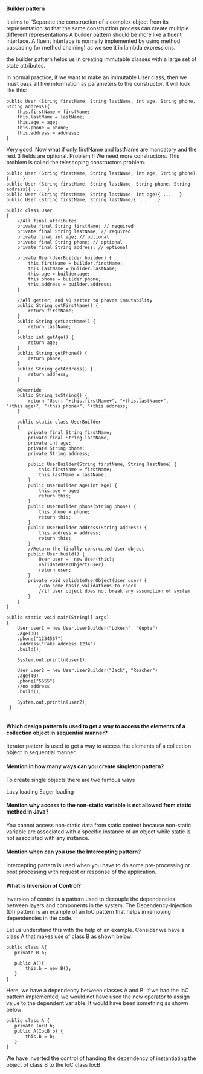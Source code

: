 #### Builder pattern 
it aims to “Separate the construction of a complex object from its representation so that the same construction process can create multiple different representations
A builder pattern should be more like a fluent interface. A fluent interface is normally implemented by using method cascading (or method chaining) as we see it in lambda expressions.

the builder pattern helps us in creating immutable classes with a large set of state attributes.

In normal practice, if we want to make an immutable User class, then we must pass all five information as parameters to the constructor. It will look like this:
```
public User (String firstName, String lastName, int age, String phone, String address){
	this.firstName = firstName;
	this.lastName = lastName;
	this.age = age;
	this.phone = phone;
	this.address = address;
}
```
Very good. Now what if only firstName and lastName are mandatory and the rest 3 fields are optional. Problem !! We need more constructors. This problem is called the telescoping constructors problem.
```
public User (String firstName, String lastName, int age, String phone){ ...	}
public User (String firstName, String lastName, String phone, String address){ ...	}
public User (String firstName, String lastName, int age){ ...	}
public User (String firstName, String lastName){ ...	}
```
```
public class User
{
	//All final attributes
	private final String firstName; // required
	private final String lastName; // required
	private final int age; // optional
	private final String phone; // optional
	private final String address; // optional

	private User(UserBuilder builder) {
		this.firstName = builder.firstName;
		this.lastName = builder.lastName;
		this.age = builder.age;
		this.phone = builder.phone;
		this.address = builder.address;
	}

	//All getter, and NO setter to provde immutability
	public String getFirstName() {
		return firstName;
	}
	public String getLastName() {
		return lastName;
	}
	public int getAge() {
		return age;
	}
	public String getPhone() {
		return phone;
	}
	public String getAddress() {
		return address;
	}

	@Override
	public String toString() {
		return "User: "+this.firstName+", "+this.lastName+", "+this.age+", "+this.phone+", "+this.address;
	}

	public static class UserBuilder
	{
		private final String firstName;
		private final String lastName;
		private int age;
		private String phone;
		private String address;

		public UserBuilder(String firstName, String lastName) {
			this.firstName = firstName;
			this.lastName = lastName;
		}
		public UserBuilder age(int age) {
			this.age = age;
			return this;
		}
		public UserBuilder phone(String phone) {
			this.phone = phone;
			return this;
		}
		public UserBuilder address(String address) {
			this.address = address;
			return this;
		}
		//Return the finally consrcuted User object
		public User build() {
			User user =  new User(this);
			validateUserObject(user);
			return user;
		}
		private void validateUserObject(User user) {
			//Do some basic validations to check
			//if user object does not break any assumption of system
		}
	}
}

public static void main(String[] args) 
{
	User user1 = new User.UserBuilder("Lokesh", "Gupta")
	.age(30)
	.phone("1234567")
	.address("Fake address 1234")
	.build();

	System.out.println(user1);

	User user2 = new User.UserBuilder("Jack", "Reacher")
	.age(40)
	.phone("5655")
	//no address
	.build();

	System.out.println(user2);
 }
 
```



#### Which design pattern is used to get a way to access the elements of a collection object in sequential manner?

Iterator pattern is used to get a way to access the elements of a collection object in sequential manner.

#### Mention in how many ways can you create singleton pattern?
To create single objects there are two famous ways

Lazy loading
Eager loading

####  Mention why access to the non-static variable is not allowed from static method in Java?
You cannot access non-static data from static context because non-static variable are associated with a specific instance of an object while static is not associated with any instance.

####  Mention when can you use the Intercepting pattern?

Intercepting pattern is used when you have to do some pre-processing or post processing with request or response of the application.

#### What is Inversion of Control?
Inversion of control is a pattern used to decouple the dependencies between layers and components in the system. The Dependency-Injection (DI) pattern is an example of an IoC pattern that helps in removing dependencies in the code.

Let us understand this with the help of an example. Consider we have a class A that makes use of class B as shown below:
```
public class A{
   private B b;
   
   public A(){
       this.b = new B();
   }
}
```
Here, we have a dependency between classes A and B. If we had the IoC pattern implemented, we would not have used the new operator to assign value to the dependent variable. It would have been something as shown below:
```
public class A {
   private IocB b;
   public A(IocB b) {
       this.b = b;
   }
}
```
We have inverted the control of handing the dependency of instantiating the object of class B to the IoC class IocB



